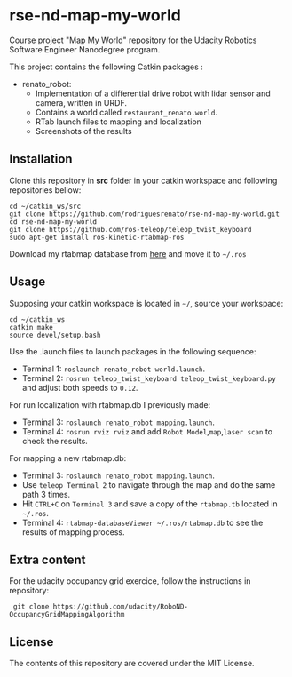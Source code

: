 # rse-nd-map-my-world
Course project "Map My World" repository for the Udacity Robotics Software Engineer Nanodegree program.

This project contains the following Catkin packages :
* renato_robot: 
    * Implementation of a differential drive robot with lidar sensor and camera, written in URDF.
    * Contains a world called `restaurant_renato.world`.
    * RTab launch files to mapping and localization
    * Screenshots of the results
   
## Installation
Clone this repository in **src** folder in your catkin workspace and following repositories bellow:
```
cd ~/catkin_ws/src
git clone https://github.com/rodriguesrenato/rse-nd-map-my-world.git
cd rse-nd-map-my-world
git clone https://github.com/ros-teleop/teleop_twist_keyboard
sudo apt-get install ros-kinetic-rtabmap-ros
```

Download my rtabmap database from [here](https://drive.google.com/file/d/1rgNc-BGYRgWc_ZZ63NjMpQOD7OWC4Kb-/view?usp=sharing) and move it to `~/.ros`

## Usage
Supposing your catkin workspace is located in `~/`, source your workspace:
```
cd ~/catkin_ws
catkin_make
source devel/setup.bash
```
Use the .launch files to launch packages in the following sequence:
* Terminal 1: `roslaunch renato_robot world.launch`.
* Terminal 2: `rosrun teleop_twist_keyboard teleop_twist_keyboard.py` and adjust both speeds to `0.12`.

For run localization with rtabmap.db I previously made:
* Terminal 3: `roslaunch renato_robot mapping.launch`.
* Terminal 4: `rosrun rviz rviz` and add `Robot Model`,`map`,`laser scan` to check the results.

For mapping a new rtabmap.db:
* Terminal 3: `roslaunch renato_robot mapping.launch`.
* Use `teleop Terminal 2` to navigate through the map and do the same path 3 times.
* Hit `CTRL+C` on `Terminal 3` and save a copy of the `rtabmap.tb` located in `~/.ros`.
* Terminal 4: `rtabmap-databaseViewer ~/.ros/rtabmap.db` to see the results of mapping process.

## Extra content
For the udacity occupancy grid exercice, follow the instructions in repository:
```
 git clone https://github.com/udacity/RoboND-OccupancyGridMappingAlgorithm
```

## License
The contents of this repository are covered under the MIT License.
